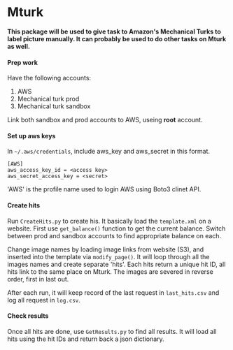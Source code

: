 # Mturk

**This package will be used to give task to Amazon's Mechanical Turks to label picture manually. It can probably be used to do other tasks on Mturk as well.**

#### Prep work
Have the following accounts:
1. AWS
2. Mechanical turk prod
3. Mechanical turk sandbox

Link both sandbox and prod accounts to AWS, useing **root** account.

#### Set up aws keys
In `~/.aws/credentials`, include aws_key and aws_secret in this format.
```
[AWS]
aws_access_key_id = <access key>
aws_secret_access_key = <secret>
```
'AWS' is the profile name used to login AWS using Boto3 clinet API.

#### Create hits
Run `CreateHits.py` to create his. It basically load the `template.xml` on a website. First use `get_balance()` function to get the current balance. Switch between prod and sandbox accounts to find appropriate balance on each. 

Change image names by loading image links from website (S3), and inserted into the template via `modify_page()`. It will loop through all the images names and create separate 'hits'. Each hits return a unique hit ID, all hits link to the same place on Mturk. The images are severed in reverse order, first in last out. 

After each run, it will keep record of the last request in `last_hits.csv` and log all request in `log.csv`.

#### Check results
Once all hits are done, use `GetResults.py` to find all results. It will load all hits using the hit IDs and return back a json dictionary. 